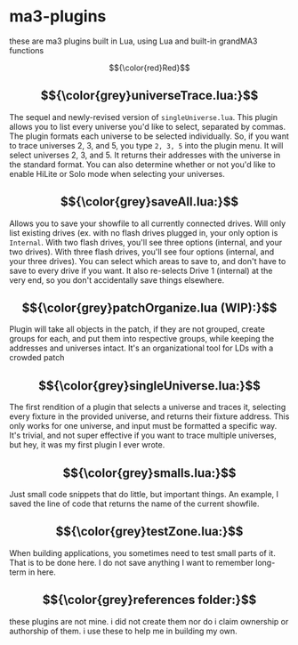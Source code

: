 # ma3-plugins
these are ma3 plugins built in Lua, using Lua and built-in grandMA3 functions

$${\color{red}Red}$$


## $${\color{grey}universeTrace.lua:}$$
The sequel and newly-revised version of `singleUniverse.lua`. This plugin allows you to list every universe you'd like to select, separated by commas. The plugin formats each universe to be selected individually. So, if you want to trace universes 2, 3, and 5, you type `2, 3, 5` into the plugin menu. It will select universes 2, 3, and 5. It returns their addresses with the universe in the standard format. You can also determine whether or not you'd like to enable HiLite or Solo mode when selecting your universes. 

## $${\color{grey}saveAll.lua:}$$
Allows you to save your showfile to all currently connected drives. Will only list existing drives (ex. with no flash drives plugged in, your only option is `Internal`. With two flash drives, you'll see three options (internal, and your two drives). With three flash drives, you'll see four options (internal, and your three drives). You can select which areas to save to, and don't have to save to every drive if you want. It also re-selects Drive 1 (internal) at the very end, so you don't accidentally save things elsewhere. 

## $${\color{grey}patchOrganize.lua (WIP):}$$
Plugin will take all objects in the patch, if they are not grouped, create groups for each, and put them into respective groups, while keeping the addresses and universes intact. It's an organizational tool for LDs with a crowded patch

## $${\color{grey}singleUniverse.lua:}$$
The first rendition of a plugin that selects a universe and traces it, selecting every fixture in the provided universe, and returns their fixture address. This only works for one universe, and input must be formatted a specific way. It's trivial, and not super effective if you want to trace multiple universes, but hey, it was my first plugin I ever wrote. 

## $${\color{grey}smalls.lua:}$$
Just small code snippets that do little, but important things. An example, I saved the line of code that returns the name of the current showfile. 

## $${\color{grey}testZone.lua:}$$
When building applications, you sometimes need to test small parts of it. That is to be done here. I do not save anything I want to remember long-term in here. 


## $${\color{grey}references folder:}$$
these plugins are not mine. i did not create them nor do i claim ownership or authorship of them. i use these to help me in building my own. 
